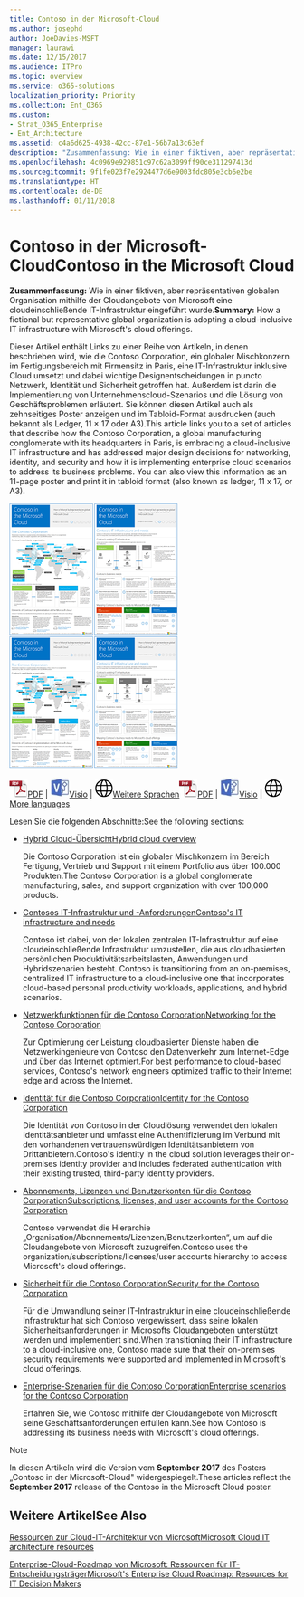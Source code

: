 ```yaml
---
title: Contoso in der Microsoft-Cloud
ms.author: josephd
author: JoeDavies-MSFT
manager: laurawi
ms.date: 12/15/2017
ms.audience: ITPro
ms.topic: overview
ms.service: o365-solutions
localization_priority: Priority
ms.collection: Ent_O365
ms.custom:
- Strat_O365_Enterprise
- Ent_Architecture
ms.assetid: c4a6d625-4938-42cc-87e1-56b7a13c63ef
description: "Zusammenfassung: Wie in einer fiktiven, aber repräsentativen globalen Organisation mithilfe der Cloudangebote von Microsoft eine cloudeinschließende IT-Infrastruktur eingeführt wurde."
ms.openlocfilehash: 4c0969e929851c97c62a3099ff90ce311297413d
ms.sourcegitcommit: 9f1fe023f7e2924477d6e9003fdc805e3cb6e2be
ms.translationtype: HT
ms.contentlocale: de-DE
ms.lasthandoff: 01/11/2018
---
```

# <a name="contoso-in-the-microsoft-cloud"></a><span data-ttu-id="a4989-103">Contoso in der Microsoft-Cloud</span><span class="sxs-lookup"><span data-stu-id="a4989-103">Contoso in the Microsoft Cloud</span></span>

 <span data-ttu-id="a4989-104">**Zusammenfassung:** Wie in einer fiktiven, aber repräsentativen globalen Organisation mithilfe der Cloudangebote von Microsoft eine cloudeinschließende IT-Infrastruktur eingeführt wurde.</span><span class="sxs-lookup"><span data-stu-id="a4989-104">**Summary:** How a fictional but representative global organization is adopting a cloud-inclusive IT infrastructure with Microsoft's cloud offerings.</span></span>
  
<span data-ttu-id="a4989-p101">Dieser Artikel enthält Links zu einer Reihe von Artikeln, in denen beschrieben wird, wie die Contoso Corporation, ein globaler Mischkonzern im Fertigungsbereich mit Firmensitz in Paris, eine IT-Infrastruktur inklusive Cloud umsetzt und dabei wichtige Designentscheidungen in puncto Netzwerk, Identität und Sicherheit getroffen hat. Außerdem ist darin die Implementierung von Unternehmenscloud-Szenarios und die Lösung von Geschäftsproblemen erläutert. Sie können diesen Artikel auch als zehnseitiges Poster anzeigen und im Tabloid-Format ausdrucken (auch bekannt als Ledger, 11 × 17 oder A3).</span><span class="sxs-lookup"><span data-stu-id="a4989-p101">This article links you to a set of articles that describe how the Contoso Corporation, a global manufacturing conglomerate with its headquarters in Paris, is embracing a cloud-inclusive IT infrastructure and has addressed major design decisions for networking, identity, and security and how it is implementing enterprise cloud scenarios to address its business problems. You can also view this information as an 11-page poster and print it in tabloid format (also known as ledger, 11 x 17, or A3).</span></span>
  
<span data-ttu-id="a4989-107">[![Miniaturbild von Contoso im Microsoft Cloud-Poster.](images/Contoso_Poster/Thumbnail.png)](https://www.microsoft.com/download/details.aspx?id=54427)</span><span class="sxs-lookup"><span data-stu-id="a4989-107">[![Thumb image of the Contoso in the Microsoft Cloud poster.](images/Contoso_Poster/Thumbnail.png)](https://www.microsoft.com/download/details.aspx?id=54427)</span></span>
  
<span data-ttu-id="a4989-108">![PDF-Datei](images/Common_Images/PDFIcon.png)[PDF](https://go.microsoft.com/fwlink/p/?linkid=842085)  | ![Visio-Datei](images/Common_Images/VisioIcon.png)[Visio](https://go.microsoft.com/fwlink/p/?linkid=842086)  | ![Seite mit Versionen in zusätzlichen Sprachen anzeigen](images/Common_Images/GlobeIcon.png)[Weitere Sprachen](https://www.microsoft.com/download/details.aspx?id=54427)</span><span class="sxs-lookup"><span data-stu-id="a4989-108">![PDF file](images/Common_Images/PDFIcon.png)[PDF](https://go.microsoft.com/fwlink/p/?linkid=842085)  | ![Visio file](images/Common_Images/VisioIcon.png)[Visio](https://go.microsoft.com/fwlink/p/?linkid=842086)  | ![See a page with versions in additional languages](images/Common_Images/GlobeIcon.png)[More languages](https://www.microsoft.com/download/details.aspx?id=54427)</span></span>
  
<span data-ttu-id="a4989-109">Lesen Sie die folgenden Abschnitte:</span><span class="sxs-lookup"><span data-stu-id="a4989-109">See the following sections:</span></span>
  
- [<span data-ttu-id="a4989-110">Hybrid Cloud-Übersicht</span><span class="sxs-lookup"><span data-stu-id="a4989-110">Hybrid cloud overview</span></span>](hybrid-cloud-overview.md)
    
    <span data-ttu-id="a4989-111">Die Contoso Corporation ist ein globaler Mischkonzern im Bereich Fertigung, Vertrieb und Support mit einem Portfolio aus über 100.000 Produkten.</span><span class="sxs-lookup"><span data-stu-id="a4989-111">The Contoso Corporation is a global conglomerate manufacturing, sales, and support organization with over 100,000 products.</span></span>
    
- [<span data-ttu-id="a4989-112">Contosos IT-Infrastruktur und -Anforderungen</span><span class="sxs-lookup"><span data-stu-id="a4989-112">Contoso's IT infrastructure and needs</span></span>](contoso-it-infrastructure-and-needs.md)
    
    <span data-ttu-id="a4989-113">Contoso ist dabei, von der lokalen zentralen IT-Infrastruktur auf eine cloudeinschließende Infrastruktur umzustellen, die aus cloudbasierten persönlichen Produktivitätsarbeitslasten, Anwendungen und Hybridszenarien besteht.
</span><span class="sxs-lookup"><span data-stu-id="a4989-113">Contoso is transitioning from an on-premises, centralized IT infrastructure to a cloud-inclusive one that incorporates cloud-based personal productivity workloads, applications, and hybrid scenarios.</span></span>
    
- [<span data-ttu-id="a4989-114">Netzwerkfunktionen für die Contoso Corporation</span><span class="sxs-lookup"><span data-stu-id="a4989-114">Networking for the Contoso Corporation</span></span>](networking-for-the-contoso-corporation.md)
    
    <span data-ttu-id="a4989-115">Zur Optimierung der Leistung cloudbasierter Dienste haben die Netzwerkingenieure von Contoso den Datenverkehr zum Internet-Edge und über das Internet optimiert.</span><span class="sxs-lookup"><span data-stu-id="a4989-115">For best performance to cloud-based services, Contoso's network engineers optimized traffic to their Internet edge and across the Internet.</span></span>
    
- [<span data-ttu-id="a4989-116">Identität für die Contoso Corporation</span><span class="sxs-lookup"><span data-stu-id="a4989-116">Identity for the Contoso Corporation</span></span>](identity-for-the-contoso-corporation.md)
    
    <span data-ttu-id="a4989-117">Die Identität von Contoso in der Cloudlösung verwendet den lokalen Identitätsanbieter und umfasst eine Authentifizierung im Verbund mit den vorhandenen vertrauenswürdigen Identitätsanbietern von Drittanbietern.</span><span class="sxs-lookup"><span data-stu-id="a4989-117">Contoso's identity in the cloud solution leverages their on-premises identity provider and includes federated authentication with their existing trusted, third-party identity providers.</span></span>
    
- [<span data-ttu-id="a4989-118">Abonnements, Lizenzen und Benutzerkonten für die Contoso Corporation</span><span class="sxs-lookup"><span data-stu-id="a4989-118">Subscriptions, licenses, and user accounts for the Contoso Corporation</span></span>](subscriptions-licenses-and-user-accounts-for-the-contoso-corporation.md)
    
    <span data-ttu-id="a4989-119">Contoso verwendet die Hierarchie „Organisation/Abonnements/Lizenzen/Benutzerkonten“, um auf die Cloudangebote von Microsoft zuzugreifen.</span><span class="sxs-lookup"><span data-stu-id="a4989-119">Contoso uses the organization/subscriptions/licenses/user accounts hierarchy to access Microsoft's cloud offerings.</span></span>
    
- [<span data-ttu-id="a4989-120">Sicherheit für die Contoso Corporation</span><span class="sxs-lookup"><span data-stu-id="a4989-120">Security for the Contoso Corporation</span></span>](security-for-the-contoso-corporation.md)
    
    <span data-ttu-id="a4989-121">Für die Umwandlung seiner IT-Infrastruktur in eine cloudeinschließende Infrastruktur hat sich Contoso vergewissert, dass seine lokalen Sicherheitsanforderungen in Microsofts Cloudangeboten unterstützt werden und implementiert sind.</span><span class="sxs-lookup"><span data-stu-id="a4989-121">When transitioning their IT infrastructure to a cloud-inclusive one, Contoso made sure that their on-premises security requirements were supported and implemented in Microsoft's cloud offerings.</span></span>
    
- [<span data-ttu-id="a4989-122">Enterprise-Szenarien für die Contoso Corporation</span><span class="sxs-lookup"><span data-stu-id="a4989-122">Enterprise scenarios for the Contoso Corporation</span></span>](enterprise-scenarios-for-the-contoso-corporation.md)
    
    <span data-ttu-id="a4989-123">Erfahren Sie, wie Contoso mithilfe der Cloudangebote von Microsoft seine Geschäftsanforderungen erfüllen kann.</span><span class="sxs-lookup"><span data-stu-id="a4989-123">See how Contoso is addressing its business needs with Microsoft's cloud offerings.</span></span>
    
> [!NOTE]
> <span data-ttu-id="a4989-124">In diesen Artikeln wird die Version vom **September 2017** des Posters „Contoso in der Microsoft-Cloud" widergespiegelt.</span><span class="sxs-lookup"><span data-stu-id="a4989-124">These articles reflect the **September 2017** release of the Contoso in the Microsoft Cloud poster.</span></span>
  
## <a name="see-also"></a><span data-ttu-id="a4989-125">Weitere Artikel</span><span class="sxs-lookup"><span data-stu-id="a4989-125">See Also</span></span>

[<span data-ttu-id="a4989-126">Ressourcen zur Cloud-IT-Architektur von Microsoft</span><span class="sxs-lookup"><span data-stu-id="a4989-126">Microsoft Cloud IT architecture resources</span></span>](microsoft-cloud-it-architecture-resources.md)

<span data-ttu-id="a4989-127">[Enterprise-Cloud-Roadmap von Microsoft: Ressourcen für IT-Entscheidungsträger](https://sway.com/FJ2xsyWtkJc2taRD)</span><span class="sxs-lookup"><span data-stu-id="a4989-127">[Microsoft's Enterprise Cloud Roadmap: Resources for IT Decision Makers](https://sway.com/FJ2xsyWtkJc2taRD)</span></span>



